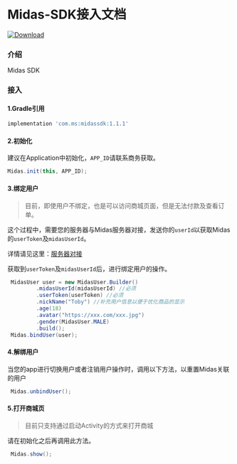 # Midas-SDK接入文档

[![Download](https://api.bintray.com/packages/mobisummer/maven/midassdk/images/download.svg?version=1.1.1)](https://bintray.com/mobisummer/maven/midassdk/1.1.0/link)



### 介绍

Midas SDK

### 接入

#### 1.Gradle引用

```groovy
implementation 'com.ms:midassdk:1.1.1'
```

#### 2.初始化

建议在Application中初始化，`APP_ID`请联系商务获取。

```java
Midas.init(this, APP_ID);
```

#### 3.绑定用户

> 目前，即使用户不绑定，也是可以访问商城页面，但是无法付款及查看订单。

这个过程中，需要您的服务器与Midas服务器对接，发送你的`userId`以获取Midas的`userToken`及`midasUserId`。

详情请见这里：[服务器对接](https://github.com/mobisummer/MidasSample/wiki/%E6%9C%8D%E5%8A%A1%E5%99%A8%E5%AF%B9%E6%8E%A5)

获取到`userToken`及`midasUserId`后，进行绑定用户的操作。

```java
 MidasUser user = new MidasUser.Builder()
         .midasUserId(midasUserId) //必须
         .userToken(userToken) //必须
         .nickName("Toby") //补充用户信息以便于优化商品的显示
         .age(18)
         .avatar("https://xxx.com/xxx.jpg")
         .gender(MidasUser.MALE)
         .build();
 Midas.bindUser(user);
```

#### 4.解绑用户

当您的app进行切换用户或者注销用户操作时，调用以下方法，以重置Midas关联的用户

```java
 Midas.unbindUser();
```

#### 5.打开商城页

> 目前只支持通过启动Activity的方式来打开商城

请在初始化之后再调用此方法。

```java
 Midas.show();
```







